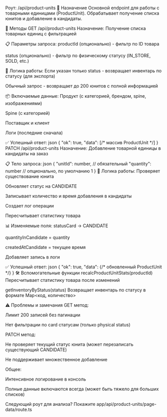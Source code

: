 Роут: /api/product-units
🎯 Назначение
Основной endpoint для работы с товарными единицами (ProductUnit). Обрабатывает получение списка юнитов и добавление в кандидаты.

🔧 Методы
GET /api/product-units
Назначение: Получение списка товарных единиц с фильтрацией

📋 Параметры запроса:
productId (опционально) - фильтр по ID товара

status (опционально) - фильтр по физическому статусу (IN_STORE, SOLD, etc.)

🔄 Логика работы:
Если указан только status - возвращает инвентарь по статусу (для экспорта)

Обычный запрос - возвращает до 200 юнитов с полной информацией

📦 Включаемые данные:
Продукт (с категорией, брендом, spine, изображениями)

Spine (с категорией)

Поставщик и клиент

Логи (последние сначала)

✅ Успешный ответ:
json
{
  "ok": true,
  "data": [/* массив ProductUnit */]
}
PATCH /api/product-units
Назначение: Добавление товарной единицы в кандидаты на заказ

📋 Тело запроса:
json
{
  "unitId": number,    // обязательный
  "quantity": number   // опционально, по умолчанию 1
}
🔄 Логика работы:
Проверяет существование юнита

Обновляет статус на CANDIDATE

Записывает количество и время добавления в кандидаты

Создает лог операции

Пересчитывает статистику товара

📊 Изменяемые поля:
statusCard → CANDIDATE

quantityInCandidate = quantity

createdAtCandidate = текущее время

Добавляет запись в логи

✅ Успешный ответ:
json
{
  "ok": true,
  "data": {/* обновленный ProductUnit */}
}
🛠 Вспомогательные функции
recalcProductUnitStats(productId)
Пересчитывает статистику товара после изменений

getInventoryByStatus(status)
Возвращает инвентарь по статусу в формате Map<код, количество>

⚠️ Проблемы и замечания
GET метод:

Лимит 200 записей без пагинации

Нет фильтрации по card статусам (только physical status)

PATCH метод:

Не проверяет текущий статус юнита (может перезаписать существующий CANDIDATE)

Не поддерживает множественное добавление

Общее:

Интенсивное логирование в консоль

Полные данные включаются всегда (может быть тяжело для больших списков)

Следующий роут для анализа? Покажите app/api/product-units/page-data/route.ts